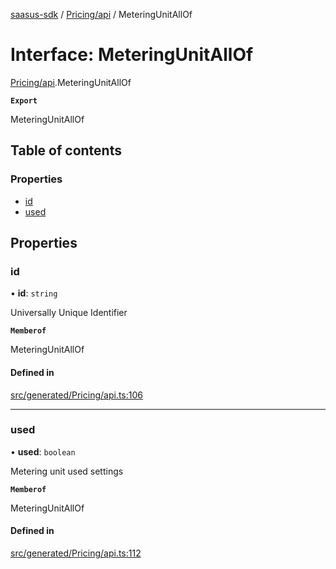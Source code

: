 [saasus-sdk](../README.md) / [Pricing/api](../modules/Pricing_api.md) / MeteringUnitAllOf

# Interface: MeteringUnitAllOf

[Pricing/api](../modules/Pricing_api.md).MeteringUnitAllOf

**`Export`**

MeteringUnitAllOf

## Table of contents

### Properties

- [id](Pricing_api.MeteringUnitAllOf.md#id)
- [used](Pricing_api.MeteringUnitAllOf.md#used)

## Properties

### id

• **id**: `string`

Universally Unique Identifier

**`Memberof`**

MeteringUnitAllOf

#### Defined in

[src/generated/Pricing/api.ts:106](https://github.com/saasus-platform/saasus-sdk-javascript/blob/c67ac22/src/generated/Pricing/api.ts#L106)

___

### used

• **used**: `boolean`

Metering unit used settings

**`Memberof`**

MeteringUnitAllOf

#### Defined in

[src/generated/Pricing/api.ts:112](https://github.com/saasus-platform/saasus-sdk-javascript/blob/c67ac22/src/generated/Pricing/api.ts#L112)
